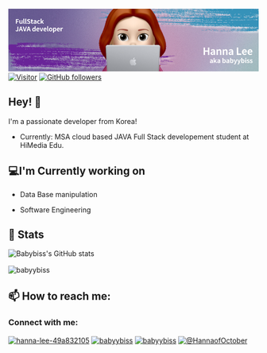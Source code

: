 ![babyybiss Banner Image](./babyybiss.png)
[![Visitor](https://visitor-badge.laobi.icu/badge?page_id=laxmena.babyybiss)](https://github.com/babyybiss) [![GitHub followers](https://img.shields.io/github/followers/laxmena.svg?style=social&label=Follow)](https://github.com/babyybiss?tab=followers)

<h2>Hey! 👋</h2>

I'm a passionate developer from Korea!

- Currently: MSA cloud based JAVA Full Stack developement student at HiMedia Edu.

<h2>💻I'm Currently working on</h2>

- Data Base manipulation

- Software Engineering


<h2>👀 Stats</h2>

![Babybiss's GitHub stats](https://github-readme-stats.vercel.app/api?username=babyybiss&show_icons=true&theme=dracula&count_private=true&bg_color=30,e96443,904e95&title_color=fff&text_color=fff)

<p><img align="center" src="https://github-readme-stats.vercel.app/api/top-langs?username=babyybiss&show_icons=true&locale=en&layout=compact" alt="babyybiss" /></p>

<h2>📫 How to reach me:</h2>

<h3 align="left">Connect with me:</h3>
<p align="left">
<a href="https://linkedin.com/in/hanna lee" target="blank"><img align="center" src="https://raw.githubusercontent.com/rahuldkjain/github-profile-readme-generator/master/src/images/icons/Social/linked-in-alt.svg" alt="hanna-lee-49a832105" height="30" width="40" /></a>
<a href="https://instagram.com/babyybiss" target="blank"><img align="center" src="https://raw.githubusercontent.com/rahuldkjain/github-profile-readme-generator/master/src/images/icons/Social/instagram.svg" alt="babyybiss" height="30" width="40" /></a>
<a href="https://www.leetcode.com/babyybiss" target="blank"><img align="center" src="https://raw.githubusercontent.com/rahuldkjain/github-profile-readme-generator/master/src/images/icons/Social/leet-code.svg" alt="babyybiss" height="30" width="40" /></a>
<a href="https://www.youtube.com/@HannaofOctober" target="blank"><img align="center" src="https://raw.githubusercontent.com/rahuldkjain/github-profile-readme-generator/master/src/images/icons/Social/youtube.svg" alt="@HannaofOctober" height="30" width="40" /></a>
</p>

<!--
**babyybiss/babyybiss** is a ✨ _special_ ✨ repository because its `README.md` (this file) appears on your GitHub profile.

Here are some ideas to get you started:

- 🔭 I’m currently working on ...
- 🌱 I’m currently learning ...
- 👯 I’m looking to collaborate on ...
- 🤔 I’m looking for help with ...
- 💬 Ask me about ...
- 📫 How to reach me: ...
- 😄 Pronouns: ...
- ⚡ Fun fact: ...
-->
